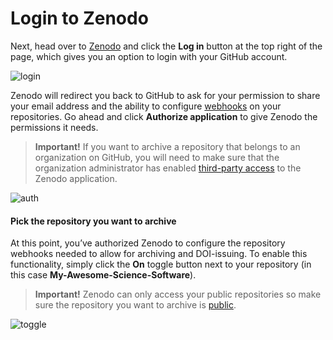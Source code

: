 # Login to Zenodo

Next, head over to [Zenodo](http://zenodo.org/) and click the **Log in** button at the top right of the page, which gives you an option to login with your GitHub account.

![login](https://guides.github.com/activities/citable-code/zenodo-login.png)

Zenodo will redirect you back to GitHub to ask for your permission to share your email address and the ability to configure [webhooks](https://developer.github.com/webhooks/) on your repositories. Go ahead and click **Authorize application** to give Zenodo the permissions it needs.

> **Important!** If you want to archive a repository that belongs to an organization on GitHub, you will need to make sure that the organization administrator has enabled [third-party access](https://help.github.com/articles/approving-third-party-applications-for-your-organization/) to the Zenodo application.

![auth](https://guides.github.com/activities/citable-code/zenodo-authorize.png)

#### Pick the repository you want to archive

At this point, you’ve authorized Zenodo to configure the repository webhooks needed to allow for archiving and DOI-issuing. To enable this functionality, simply click the **On** toggle button next to your repository \(in this case **My-Awesome-Science-Software**\).

> **Important!** Zenodo can only access your public repositories so make sure the repository you want to archive is [public](https://help.github.com/articles/making-a-private-repository-public/).

![toggle](https://guides.github.com/activities/citable-code/zenodo-toggle-on.png)

